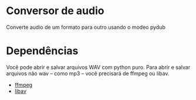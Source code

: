 # Conversor de audio
Converte audio de um formato para outro usando o modeo pydub


# Dependências
Você pode abrir e salvar arquivos WAV com python puro. Para abrir e salvar arquivos não wav – como mp3 – você precisará de ffmpeg ou libav.
- [ffmpeg](https://ffmpeg.org/)
- [libav](https://libav.org/)
